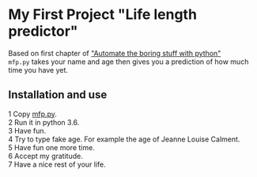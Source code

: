 # My First Project "Life length predictor"  

Based on first chapter of ["Automate the boring stuff with python"](https://automatetheboringstuff.com/chapter1/)  
`mfp.py` takes your name and age then gives you a prediction of how much time you have yet.  

## Installation and use  
1 Copy [mfp.py](https://github.com/marysiuk/python-intro/blob/master/mfp.py).  
2 Run it in python 3.6.  
3 Have fun.  
4 Try to type fake age. For example the age of Jeanne Louise Calment.  
5 Have fun one more time.  
6 Accept my gratitude.  
7 Have a nice rest of your life.  